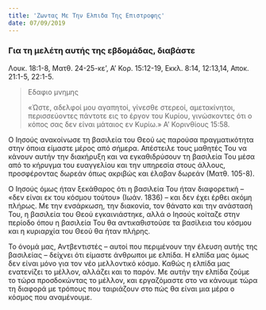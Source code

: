 ```yaml
---
title: 'Ζωντας Με Την Ελπιδα Της Επιστροφης'
date: 07/09/2019
---
```


### Για τη μελέτη αυτής της εβδομάδας, διαβάστε
Λουκ. 18:1-8, Ματθ. 24-25-κε’, Α’ Κορ. 15:12-19, Εκκλ. 8:14, 12:13,14, Αποκ. 21:1-5, 22:1-5.

> <p>Εδαφιο μνημης</p>
> «Ώστε, αδελφοί μου αγαπητοί, γίνεσθε στερεοί, αμετακίνητοι, περισσεύοντες πάντοτε εις το έργον του Κυρίου, γινώσκοντες ότι ο κόπος σας δεν είναι μάταιος εν Κυρίω.» Α’ Κορινθίους 15:58.

Ο Ιησούς ανακοίνωσε τη βασιλεία του Θεού ως παρούσα πραγματικότητα στην όποια είμαστε μέρος από σήμερα. Απέστειλε τους μαθητές Του να κάνουν αυτήν την διακήρυξη και να εγκαθιδρύσουν τη βασιλεία Του μέσα από το κήρυγμα του ευαγγελίου και την υπηρεσία στους άλλους, προσφέροντας δωρεάν όπως ακριβώς και έλαβαν δωρεάν (Ματθ. 105-8).

Ο Ιησούς όμως ήταν ξεκάθαρος ότι η βασιλεία Του ήταν διαφορετική – «δεν είναι εκ του κόσμου τούτου» (Ιωάν. 1836) – και δεν έχει έρθει ακόμη πλήρως. Με την ενσάρκωση, την διακονία, τον θάνατο και την ανάστασή Του, η βασιλεία του Θεού εγκαινιάστηκε, αλλά ο Ιησούς κοίταζε στην περίοδο όπου η βασιλεία Του θα αντικαθιστούσε τα βασίλεια του κόσμου και η κυριαρχία του Θεού θα ήταν πλήρης. 

Το όνομά μας, Αντβεντιστές – αυτοί που περιμένουν την έλευση αυτής της βασιλείας – δείχνει ότι είμαστε άνθρωποι με ελπίδα. Η ελπίδα μας όμως δεν είναι μόνο για τον νέο μελλοντικό κόσμο. Καθώς η ελπίδα μας ενατενίζει το μέλλον, αλλάζει και το παρόν. Με αυτήν την ελπίδα ζούμε το τώρα προσδοκώντας το μέλλον, και εργαζόμαστε στο να κάνουμε τώρα τη διαφορά με τρόπους που ταιριάζουν στο πώς θα είναι μια μέρα ο κόσμος που αναμένουμε.